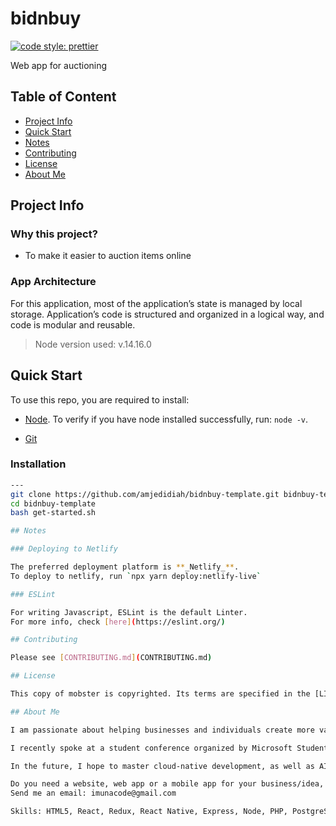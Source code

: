 # bidnbuy

[![code style: prettier](https://img.shields.io/badge/code_style-prettier-ff69b4.svg?style=flat-square)](https://github.com/prettier/prettier)

Web app for auctioning

## Table of Content

- [Project Info](#project-info)
- [Quick Start](#quick-start)
- [Notes](#notes)
- [Contributing](#contributing)
- [License](#license)
- [About Me](#about-me)

## Project Info

### Why this project?

- To make it easier to auction items online

### App Architecture

For this application, most of the application’s state is managed by local storage.
Application’s code is structured and organized in a logical way, and code is modular and reusable.

> Node version used: v.14.16.0

## Quick Start

To use this repo, you are required to install:

- [Node](https://nodejs.org/en/download/).
  To verify if you have node installed successfully, run:
  `node -v`.

- [Git](https://git-scm.com/downloads)

### Installation

```bash
---
git clone https://github.com/amjedidiah/bidnbuy-template.git bidnbuy-template
cd bidnbuy-template
bash get-started.sh

## Notes

### Deploying to Netlify

The preferred deployment platform is **_Netlify_**.
To deploy to netlify, run `npx yarn deploy:netlify-live`

### ESLint

For writing Javascript, ESLint is the default Linter.
For more info, check [here](https://eslint.org/)

## Contributing

Please see [CONTRIBUTING.md](CONTRIBUTING.md)

## License

This copy of mobster is copyrighted. Its terms are specified in the [LICENSE file](LICENSE)

## About Me

I am passionate about helping businesses and individuals create more value with the web, as well as helping students learn software development.

I recently spoke at a student conference organized by Microsoft Student Partners in South Africa. Currently, I am a Student Ambassador at FlutterWave as well as enrolled in the Udacity React Nanodegree course to refresh and update my front-end skills

In the future, I hope to master cloud-native development, as well as AI/Machine Learning. These, combined with my passion for learning and teaching together with my front-end skills will allow me to create more value for more businesses and individuals, as well as encourage the early adoption of software development skills.

Do you need a website, web app or a mobile app for your business/idea, a web tutor, or a conference speaker?
Send me an email: imunacode@gmail.com

Skills: HTML5, React, Redux, React Native, Express, Node, PHP, PostgreSQL, MySQL
```

